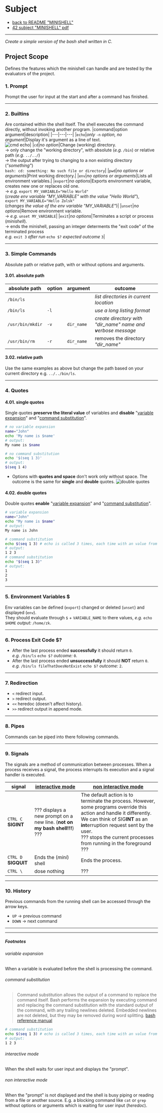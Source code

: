 # Subject

- [back to README "MINISHELL"](../README.md)  
- [42 subject "MINISHELL" pdf](minishell.pdf)
---
*Create a simple version of the bash shell written in C.*

## Project Scope
Defines the features which the minishell can handle and are tested by the evaluators of the project.

### 1. Prompt
Prompt the user for input at the start and after a command has finished.

---
### 2. Builtins
Are contained within the shell itself. The shell executes the command directly, without invoking another program.
|command|option argument|description|
|---|---|---|
|`echo`|*only* `-n` *option, no argument*|Display it's argument as a line of text.<br>![cmd echo](img/cmd_echo.png)|
|`cd`|*no option*|Change (working) directory.<br>-> only change the "working directory", with absolute (*e.g.* `/bin`) or relative path (*e.g.* `../../`)<br>-> the output after trying to changing to a non existing directory (*"something"*)<br>`bash: cd: something: No such file or directory`|
|`pwd`|*no options or arguments*|Print working directory.|
|`env`|*no options or arguments*|Lists all environment variables.|
|`export`|*no options*|Exports environment variable, creates new one or replaces old one.<br>-> *e.g.* `export MY_VARIABLE="Hello World"`<br>(*create env variable "MY_VARIABLE" with the value "Hello World"*),<br>`export MY_VARIABLE="Hello Zolsk"`<br>(*changes the value of the env variable "MY_VARIABLE"*)|
|`unset`|*no options*|Remove environment variable.<br>-> *e.g.* `unset MY_VARIABLE`|
|`exit`|*no options*|Terminates a script or process (*minishell*).<br>-> ends the minishell, passing an integer determents the "exit code" of the terminated process<br>*e.g.* `exit 3` *after run* `echo $?` *expected outcome* `3`|

---
### 3. Simple Commands
Absolute path or relative path, with or without options and arguments.
#### 3.01. absolute path
|absolute path|option|argument|outcome|
|---|---|---|---|
|`/bin/ls`|||*list directories in current location*|
|`/bin/ls`|`-l`||*use a long listing format*|
|`/usr/bin/mkdir`|`-v`|`dir_name`|*create directory with "dir_name" name and **v**erbose message*|
|`/usr/bin/rm`|`-r`|`dir_name`|removes the directory *"dir_name"*|  

#### 3.02. relative path
Use the same examples as above but change the path based on your current directory e.g. `../../bin/ls`.

---
### 4. Quotes
#### 4.01. single quotes
Single quotes **preserve the literal value** of variables and **disable** "[variable expansion](#variable-expansion)" and "[command substitution](#command-substitution)".

```bash
# no variable expansion
name="John"
echo 'My name is $name'
# output:
My name is $name

# no command substitution
echo '$(seq 1 3)'
# output:
$(seq 1 4)
```
- Options with **quotes and space** don't work only without space. The outcome is the same for **single** and **double** quotes.
![double quotes](img/double_quote.png)

#### 4.02. double quotes
Double quotes **enable** "[variable expansion](#variable-expansion)" and "[command substitution](#command-substitution)".
```bash
# variable expansion
name="John"
echo "My name is $name"
# output:
My name is John
```
```bash
# command substitution
echo $(seq 1 3) # echo is called 3 times, each time with an value from 1 to 3
# output:
1 2 3
# command substitution
echo "$(seq 1 3)"
# output:
1
2
3
```
---
### 5. Environment Variables $
Env variables can be defined (`export`) changed or deleted (`unset`) and displayed (`env`).  
They should evaluate through `$` + `VARIABLE_NAME` to there values, *e.g.* `echo $HOME` *output:* `/home/zk`.

---
### 6. Process Exit Code $?
- After the last process ended **successfully** it should return `0`.  
*e.g.* `/bin/ls` `echo $?` *outcome:* `0`.
- After the last process ended **unsuccessfully** it should **NOT** return `0`.  
*e.g.* `/bin/ls fileThatDoesNotExist` `echo $?` *outcome:* `2`.

---
### 7. Redirection
- `<` redirect input.
- `>` redirect output.
- `<<` heredoc (doesn't affect history).
- `>>` redirect output in append mode.

---
### 8. Pipes
Commands can be piped into there following commands.

---
### 9. Signals
The signals are a method of communication between processes. When a process receives a signal, the process interrupts its execution and a signal handler is executed.

|signal|[interactive mode](#interactive-mode)|[non interactive mode](#non-interactive-mode)|
|---|---|---|
|`CTRL C` **SIGINT**|??? displays a new prompt on a new line. (**not on my bash shell!!!**) ???|The default action is to terminate the process. However, some programs override this action and handle it differently. We can think of SIG**INT** as an **int**erruption request sent by the user. <br>??? stops the current processes from running in the foreground ???|
|`CTRL D` **SIGQUIT**|Ends the (*mini*) shell|Ends the process.|
|`CTRL \`|dose nothing|???|

---
### 10. History
Previous commands from the running shell can be accessed through the arrow keys.  
- `UP` -> previous command
- `DOWN` -> next command

---
---
##### Footnotes
###### variable expansion
When a variable is evaluated before the shell is processing the command.

###### command substitution
>Command substitution allows the output of a command to replace the command itself. Bash performs the expansion by executing command and replacing the command substitution with the standard output of the command, with any trailing newlines deleted. Embedded newlines are not deleted, but they may be removed during word splitting. [bash reference manual](https://www.gnu.org/savannah-checkouts/gnu/bash/manual/bash.html#Command-Substitution)
```bash
# command substitution
echo $(seq 1 3) # echo is called 3 times, each time with an value from 1 to 3
# output:
1 2 3
```

###### interactive mode
When the shell waits for user input and displays the "prompt".

###### non interactive mode
When the "prompt" is not displayed and the shell is busy piping or reading from a file or another source. E.g. a blocking command like `cat` or `grep` without options or arguments which is waiting for user input (*heredoc*).

